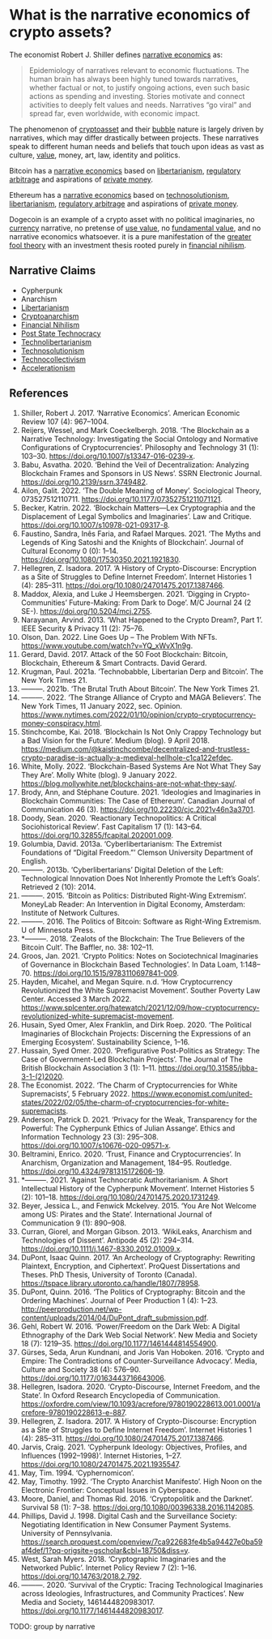 # What is the narrative economics of crypto assets?
The economist Robert J. Shiller defines [narrative economics](narrative-economics.md) as:

> Epidemiology of narratives relevant to economic fluctuations. The human brain has always been highly tuned towards narratives, whether factual or not, to justify ongoing actions, even such basic actions as spending and investing. Stories motivate and connect activities to deeply felt values and needs. Narratives “go viral” and spread far, even worldwide, with economic impact.

The phenomenon of [cryptoasset](cryptoasset.md) and their [bubble](bubble.md)  nature is largely driven by narratives, which may differ drastically between projects. These narratives speak to different human needs and beliefs that touch upon ideas as vast as culture, [value](value.md), money, art, law, identity and politics.

Bitcoin has a [narrative economics](is-narrative-economics.md) based on [libertarianism](libertarianism.md), [regulatory arbitrage](regulatory-arbitrage.md) and aspirations of [private money](private-money.md).

Ethereum has a [narrative economics](is-narrative-economics.md) based on [technosolutionism](technosolutionism.md), [libertarianism](libertarianism.md), [regulatory arbitrage](regulatory-arbitrage.md) and aspirations of [private money](private-money.md).

Dogecoin is an example of a crypto asset with no political imaginaries, no [currency](currency.md) narrative, no pretense of [use value](use-value.md), no [fundamental value](fundamental-value.md), and no narrative economics whatsoever. it is a pure manifestation of the [greater fool theory](greater-fool-theory.md) with an investment thesis rooted purely in [financial nihilism](financial-nihilism.md).

## Narrative Claims
* Cypherpunk
* Anarchism
* [Libertarianism](libertarianism.md)
* [Cryptoanarchism](cryptoanarchism.md)
* [Financial Nihilism](financial-nihilism.md)
* [Post State Technocracy](post-state-technocracy.md)
* [Technolibertarianism](../concepts/idelogies/technolibertarianism.md)
* [Technosolutionism](technosolutionism.md)
* [Technocollectivism](techno-collectivism.md)
* [Accelerationism](accelerationism.md)

## References
1. Shiller, Robert J. 2017. ‘Narrative Economics’. American Economic Review 107 (4): 967–1004.
1. Reijers, Wessel, and Mark Coeckelbergh. 2018. ‘The Blockchain as a Narrative Technology: Investigating the Social Ontology and Normative Configurations of Cryptocurrencies’. Philosophy and Technology 31 (1): 103–30. https://doi.org/10.1007/s13347-016-0239-x.
1. Babu, Asvatha. 2020. ‘Behind the Veil of Decentralization: Analyzing Blockchain Frames and Sponsors in US News’. SSRN Electronic Journal. https://doi.org/10.2139/ssrn.3749482.
1. Ailon, Galit. 2022. ‘The Double Meaning of Money’. Sociological Theory, 073527512110711. https://doi.org/10.1177/07352751211071121.
1. Becker, Katrin. 2022. ‘Blockchain Matters—Lex Cryptographia and the Displacement of Legal Symbolics and Imaginaries’. Law and Critique. https://doi.org/10.1007/s10978-021-09317-8.
1. Faustino, Sandra, Inês Faria, and Rafael Marques. 2021. ‘The Myths and Legends of King Satoshi and the Knights of Blockchain’. Journal of Cultural Economy 0 (0): 1–14. https://doi.org/10.1080/17530350.2021.1921830.
1. Hellegren, Z. Isadora. 2017. ‘A History of Crypto-Discourse: Encryption as a Site of Struggles to Define Internet Freedom’. Internet Histories 1 (4): 285–311. https://doi.org/10.1080/24701475.2017.1387466.
1. Maddox, Alexia, and Luke J Heemsbergen. 2021. ‘Digging in Crypto-Communities’ Future-Making: From Dark to Doge’. M/C Journal 24 (2 SE-). https://doi.org/10.5204/mcj.2755.
1. Narayanan, Arvind. 2013. ‘What Happened to the Crypto Dream?, Part 1’. IEEE Security & Privacy 11 (2): 75–76.
1. Olson, Dan. 2022. Line Goes Up – The Problem With NFTs. https://www.youtube.com/watch?v=YQ_xWvX1n9g.
1. Gerard, David. 2017. Attack of the 50 Foot Blockchain: Bitcoin, Blockchain, Ethereum & Smart Contracts. David Gerard.
1. Krugman, Paul. 2021a. ‘Technobabble, Libertarian Derp and Bitcoin’. The New York Times 21.
1. ———. 2021b. ‘The Brutal Truth About Bitcoin’. The New York Times 21.
1. ———. 2022. ‘The Strange Alliance of Crypto and MAGA Believers’. The New York Times, 11 January 2022, sec. Opinion. https://www.nytimes.com/2022/01/10/opinion/crypto-cryptocurrency-money-conspiracy.html.
1. Stinchcombe, Kai. 2018. ‘Blockchain Is Not Only Crappy Technology but a Bad Vision for the Future’. Medium (blog). 9 April 2018. https://medium.com/@kaistinchcombe/decentralized-and-trustless-crypto-paradise-is-actually-a-medieval-hellhole-c1ca122efdec.
1. White, Molly. 2022. ‘Blockchain-Based Systems Are Not What They Say They Are’. Molly White (blog). 9 January 2022. https://blog.mollywhite.net/blockchains-are-not-what-they-say/.
1. Brody, Ann, and Stéphane Couture. 2021. ‘Ideologies and Imaginaries in Blockchain Communities: The Case of Ethereum’. Canadian Journal of Communication 46 (3). https://doi.org/10.22230/cjc.2021v46n3a3701.
1. Doody, Sean. 2020. ‘Reactionary Technopolitics: A Critical Sociohistorical Review’. Fast Capitalism 17 (1): 143–64. https://doi.org/10.32855/fcapital.202001.009.
1. Golumbia, David. 2013a. ‘Cyberlibertarianism: The Extremist Foundations of “Digital Freedom.”’ Clemson University Department of English.
1. ———. 2013b. ‘Cyberlibertarians’ Digital Deletion of the Left: Technological Innovation Does Not Inherently Promote the Left’s Goals’. Retrieved 2 (10): 2014.
1. ———. 2015. ‘Bitcoin as Politics: Distributed Right-Wing Extremism’. MoneyLab Reader: An Intervention in Digital Economy, Amsterdam: Institute of Network Cultures.
1. ———. 2016. The Politics of Bitcoin: Software as Right-Wing Extremism. U of Minnesota Press.
1. *———. 2018. ‘Zealots of the Blockchain: The True Believers of the Bitcoin Cult’. The Baffler, no. 38: 102–11.
1. Groos, Jan. 2021. ‘Crypto Politics: Notes on Sociotechnical Imaginaries of Governance in Blockchain Based Technologies’. In Data Loam, 1:148–70. https://doi.org/10.1515/9783110697841-009.
1. Hayden, Micahel, and Megan Squire. n.d. ‘How Cryptocurrency Revolutionized the White Supremacist Movement’. Souther Poverty Law Center. Accessed 3 March 2022. https://www.splcenter.org/hatewatch/2021/12/09/how-cryptocurrency-revolutionized-white-supremacist-movement.
1. Husain, Syed Omer, Alex Franklin, and Dirk Roep. 2020. ‘The Political Imaginaries of Blockchain Projects: Discerning the Expressions of an Emerging Ecosystem’. Sustainability Science, 1–16.
1. Hussain, Syed Omer. 2020. ‘Prefigurative Post-Politics as Strategy: The Case of Government-Led Blockchain Projects’. The Journal of The British Blockchain Association 3 (1): 1–11. https://doi.org/10.31585/jbba-3-1-(2)2020.
1. The Economist. 2022. ‘The Charm of Cryptocurrencies for White Supremacists’, 5 February 2022. https://www.economist.com/united-states/2022/02/05/the-charm-of-cryptocurrencies-for-white-supremacists.
1. Anderson, Patrick D. 2021. ‘Privacy for the Weak, Transparency for the Powerful: The Cypherpunk Ethics of Julian Assange’. Ethics and Information Technology 23 (3): 295–308. https://doi.org/10.1007/s10676-020-09571-x.
1. Beltramini, Enrico. 2020. ‘Trust, Finance and Cryptocurrencies’. In Anarchism, Organization and Management, 184–95. Routledge. https://doi.org/10.4324/9781315172606-19.
1. *———. 2021. ‘Against Technocratic Authoritarianism. A Short Intellectual History of the Cypherpunk Movement’. Internet Histories 5 (2): 101–18. https://doi.org/10.1080/24701475.2020.1731249.
1. Beyer, Jessica L., and Fenwick Mckelvey. 2015. ‘You Are Not Welcome among US: Pirates and the State’. International Journal of Communication 9 (1): 890–908.
1. Curran, Giorel, and Morgan Gibson. 2013. ‘WikiLeaks, Anarchism and Technologies of Dissent’. Antipode 45 (2): 294–314. https://doi.org/10.1111/j.1467-8330.2012.01009.x.
1. DuPont, Isaac Quinn. 2017. ‘An Archeology of Cryptography: Rewriting Plaintext, Encryption, and Ciphertext’. ProQuest Dissertations and Theses. PhD Thesis, University of Toronto (Canada). https://tspace.library.utoronto.ca/handle/1807/78958.
1. DuPont, Quinn. 2016. ‘The Politics of Cryptography: Bitcoin and the Ordering Machines’. Journal of Peer Production 1 (4): 1–23. http://peerproduction.net/wp-content/uploads/2014/04/DuPont_draft_submission.pdf.
1. Gehl, Robert W. 2016. ‘Power/Freedom on the Dark Web: A Digital Ethnography of the Dark Web Social Network’. New Media and Society 18 (7): 1219–35. https://doi.org/10.1177/1461444814554900.
1. Gürses, Seda, Arun Kundnani, and Joris Van Hoboken. 2016. ‘Crypto and Empire: The Contradictions of Counter-Surveillance Advocacy’. Media, Culture and Society 38 (4): 576–90. https://doi.org/10.1177/0163443716643006.
1. Hellegren, Isadora. 2020. ‘Crypto-Discourse, Internet Freedom, and the State’. In Oxford Research Encyclopedia of Communication. https://oxfordre.com/view/10.1093/acrefore/9780190228613.001.0001/acrefore-9780190228613-e-887.
1. Hellegren, Z. Isadora. 2017. ‘A History of Crypto-Discourse: Encryption as a Site of Struggles to Define Internet Freedom’. Internet Histories 1 (4): 285–311. https://doi.org/10.1080/24701475.2017.1387466.
1. Jarvis, Craig. 2021. ‘Cypherpunk Ideology: Objectives, Profiles, and Influences (1992–1998)’. Internet Histories, 1–27. https://doi.org/10.1080/24701475.2021.1935547.
1. May, Tim. 1994. ‘Cyphernomicon’.
1. May, Timothy. 1992. ‘The Crypto Anarchist Manifesto’. High Noon on the Electronic Frontier: Conceptual Issues in Cyberspace.
1. Moore, Daniel, and Thomas Rid. 2016. ‘Cryptopolitik and the Darknet’. Survival 58 (1): 7–38. https://doi.org/10.1080/00396338.2016.1142085.
1. Phillips, David J. 1998. Digital Cash and the Surveillance Society: Negotiating Identification in New Consumer Payment Systems. University of Pennsylvania. https://search.proquest.com/openview/7ca922683fe4b5a94427e0ba59af4def/1?pq-origsite=gscholar&cbl=18750&diss=y.
1. West, Sarah Myers. 2018. ‘Cryptographic Imaginaries and the Networked Public’. Internet Policy Review 7 (2): 1–16. https://doi.org/10.14763/2018.2.792.
1. ———. 2020. ‘Survival of the Cryptic: Tracing Technological Imaginaries across Ideologies, Infrastructures, and Community Practices’. New Media and Society, 1461444820983017. https://doi.org/10.1177/1461444820983017.

TODO: group by narrative
